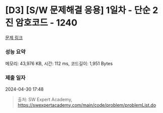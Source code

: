 # [D3] [S/W 문제해결 응용] 1일차 - 단순 2진 암호코드 - 1240 

[문제 링크](https://swexpertacademy.com/main/code/problem/problemDetail.do?contestProbId=AV15FZuqAL4CFAYD) 

### 성능 요약

메모리: 43,976 KB, 시간: 112 ms, 코드길이: 1,951 Bytes

### 제출 일자

2024-04-30 17:48



> 출처: SW Expert Academy, https://swexpertacademy.com/main/code/problem/problemList.do